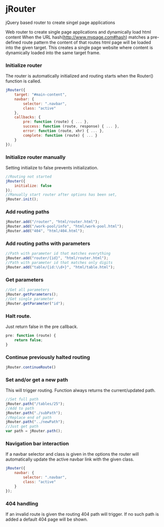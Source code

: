 # jRouter
jQuery based router to create singel page applications

Web router to create single page applications and dynamically load html content
When the URL hash(http://www.mypage.com#hash) matches a pre-defined route pattern the content of that routes html page will be loaded into the given target. This creates a single page website where content is dynamically loaded into the same target frame.

### Initialize router
The router is automatically initialized and routing starts when the Router() function is called.

```javascript
jRouter({
    target: "#main-content",
    navbar: {
        selector: ".navbar",
        class: "active"
    },
    callbacks: {
        pre: function (route) { ... },
        success: function (route, response) { ... },
        error: function (route, xhr) { ... },
        complete: function (route) { ... }
    }
});
```

### Initialize router manually
Setting initialize to false prevents initialization.

```javascript
//Routing not started
jRouter({
    initialize: false
});
//Manually start router after options has been set,
jRouter.init();
```

### Add routing paths

```javascript
jRouter.add("/router", "html/router.html");
jRouter.add("/work-pool/info", "html/work-pool.html");
jRouter.add("404", "html/404.html");
```

### Add routing paths with parameters
```javascript
//Path with parameter id that matches everything
jRouter.add("router/{id}", "html/router.html");
//Path with parameter id that matches only digits
jRouter.add("table/{id:\\d+}", "html/table.html");
```

### Get parameters

```javascript
//Get all parameters
jRouter.getParameters();
//Get single parameter
jRouter.getParameter("id");
```

### Halt route.
Just return false in the pre callback.
```javascript
pre: function (route) {
    return false;
}
```

### Continue previously halted routing
```javascript
jRouter.continueRoute()
```

### Set and/or get a new path
This will trigger routing. Function always returns the current/updated path.
```javascript
//Set full path
jRouter.path("/tables/25");
//Add to path
jRouter.path("./subPath");
//Replace end of path
jRouter.path("../newPath");
//Just get path
var path = jRouter.path();
```

### Navigation bar interaction
If a navbar selector and class is given in the options the router will automatically update the active navbar link with the given class.
```javascript
jRouter({
    navbar: {
        selector: ".navbar",
        class: "active"
    }
});
```

### 404 handling
If an invalid route is given the routing 404 path will trigger. If no such path is added a default 404 page will be shown. 
